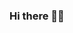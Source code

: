 ### Hi there 👋🏼

<img src="https://hitcounter.pythonanywhere.com/count/tag.svg?url=https%3A%2F%2Fgithub.com%2Fm4rr" width=1 height=1>


<!--
**m4rr/m4rr** is a ✨ _special_ ✨ repository because its `README.md` (this file) appears on your GitHub profile.

Here are some ideas to get you started:

- 🔭 I’m currently working on ...
- 🌱 I’m currently learning ...
- 👯 I’m looking to collaborate on ...
- 🤔 I’m looking for help with ...
- 💬 Ask me about ...
- 📫 How to reach me: ...
- 😄 Pronouns: ...
- ⚡ Fun fact: ...
-->
